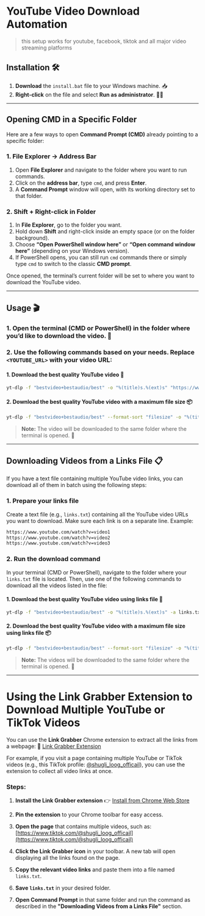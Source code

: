 # YouTube Video Download Automation
> this setup works for youtube, facebook, tiktok and all major video streaming platforms

## Installation 🛠️

1. **Download** the `install.bat` file to your Windows machine. 📥
2. **Right-click** on the file and select **Run as administrator**. 👨‍💻

---

## Opening CMD in a Specific Folder

Here are a few ways to open **Command Prompt (CMD)** already pointing to a specific folder:

### 1. **File Explorer → Address Bar**

1. Open **File Explorer** and navigate to the folder where you want to run commands.
2. Click on the **address bar**, type `cmd`, and press **Enter**.
3. A **Command Prompt** window will open, with its working directory set to that folder.

### 2. **Shift + Right-click in Folder**

1. In **File Explorer**, go to the folder you want.
2. Hold down **Shift** and right-click inside an empty space (or on the folder background).
3. Choose **“Open PowerShell window here”** or **“Open command window here”** (depending on your Windows version).
4. If PowerShell opens, you can still run `cmd` commands there or simply type `cmd` to switch to the classic **CMD prompt**.

Once opened, the terminal’s current folder will be set to where you want to download the YouTube video.

---

## Usage 🎬

### 1. Open the terminal (CMD or PowerShell) in the folder where you’d like to download the video. 📂

### 2. Use the following commands based on your needs. Replace `<YOUTUBE_URL>` with your video URL:

#### **1. Download the best quality YouTube video** 🎥

```bash
yt-dlp -f "bestvideo+bestaudio/best" -o "%(title)s.%(ext)s" "https://www.youtube.com/watch?v=q0aFOxT6TNw"
```

#### **2. Download the best quality YouTube video with a maximum file size** 📦

```bash
yt-dlp -f "bestvideo+bestaudio/best" --format-sort "filesize" -o "%(title)s.%(ext)s" "https://www.youtube.com/watch?v=q0aFOxT6TNw"
```

> **Note:** The video will be downloaded to the same folder where the terminal is opened. 📂

---

## Downloading Videos from a Links File 📋

If you have a text file containing multiple YouTube video links, you can download all of them in batch using the following steps:

### 1. **Prepare your links file**

Create a text file (e.g., `links.txt`) containing all the YouTube video URLs you want to download. Make sure each link is on a separate line. Example:

```txt
https://www.youtube.com/watch?v=video1
https://www.youtube.com/watch?v=video2
https://www.youtube.com/watch?v=video3
```

### 2. **Run the download command**

In your terminal (CMD or PowerShell), navigate to the folder where your `links.txt` file is located. Then, use one of the following commands to download all the videos listed in the file:

#### **1. Download the best quality YouTube video using links file** 🎥

```bash
yt-dlp -f "bestvideo+bestaudio/best" -o "%(title)s.%(ext)s" -a links.txt
```

#### **2. Download the best quality YouTube video with a maximum file size using links file** 📦

```bash
yt-dlp -f "bestvideo+bestaudio/best" --format-sort "filesize" -o "%(title)s.%(ext)s" -a links.txt
```

> **Note:** The videos will be downloaded to the same folder where the terminal is opened. 📂

---

# Using the Link Grabber Extension to Download Multiple YouTube or TikTok Videos

You can use the **Link Grabber** Chrome extension to extract all the links from a webpage:
🔗 [Link Grabber Extension](https://chromewebstore.google.com/detail/link-grabber/caodelkhipncidmoebgbbeemedohcdma)

For example, if you visit a page containing multiple YouTube or TikTok videos (e.g., this TikTok profile: [@shugli_loog_officail](https://www.tiktok.com/@shugli_loog_officail)), you can use the extension to collect all video links at once.

### Steps:

1. **Install the Link Grabber extension**
   👉 [Install from Chrome Web Store](https://chromewebstore.google.com/detail/link-grabber/caodelkhipncidmoebgbbeemedohcdma)

2. **Pin the extension** to your Chrome toolbar for easy access.

3. **Open the page** that contains multiple videos, such as:
   [https://www.tiktok.com/@shugli_loog_officail](https://www.tiktok.com/@shugli_loog_officail)

4. **Click the Link Grabber icon** in your toolbar. A new tab will open displaying all the links found on the page.

5. **Copy the relevant video links** and paste them into a file named `links.txt`.

6. **Save `links.txt`** in your desired folder.

7. **Open Command Prompt** in that same folder and run the command as described in the
   **"Downloading Videos from a Links File"** section.
